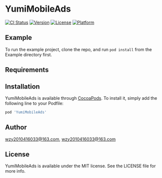 # YumiMobileAds

[![CI Status](https://img.shields.io/travis/wzy2010416033@163.com/YumiMobileAds.svg?style=flat)](https://travis-ci.org/wzy2010416033@163.com/YumiMobileAds)
[![Version](https://img.shields.io/cocoapods/v/YumiMobileAds.svg?style=flat)](https://cocoapods.org/pods/YumiMobileAds)
[![License](https://img.shields.io/cocoapods/l/YumiMobileAds.svg?style=flat)](https://cocoapods.org/pods/YumiMobileAds)
[![Platform](https://img.shields.io/cocoapods/p/YumiMobileAds.svg?style=flat)](https://cocoapods.org/pods/YumiMobileAds)

## Example

To run the example project, clone the repo, and run `pod install` from the Example directory first.

## Requirements

## Installation

YumiMobileAds is available through [CocoaPods](https://cocoapods.org). To install
it, simply add the following line to your Podfile:

```ruby
pod 'YumiMobileAds'
```

## Author

wzy2010416033@163.com, wzy2010416033@163.com

## License

YumiMobileAds is available under the MIT license. See the LICENSE file for more info.
